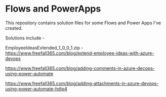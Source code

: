 # Flows and PowerApps
This repository contains solution files for some Flows and Power Apps I've created.

Solutions include - 

EmployeeIdeasExtended_1_0_0_1.zip -
https://www.freefall365.com/blog/extend-employee-ideas-with-azure-devops

https://www.freefall365.com/blog/adding-comments-in-azure-decops-using-power-automate

https://www.freefall365.com/blog/adding-attachments-in-azure-devops-using-power-automate-hdjp4


